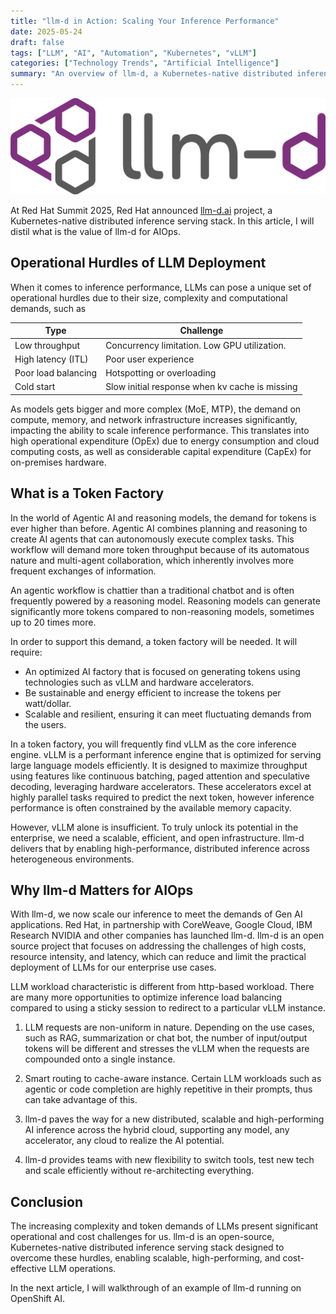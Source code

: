```yaml
---
title: "llm-d in Action: Scaling Your Inference Performance"
date: 2025-05-24
draft: false
tags: ["LLM", "AI", "Automation", "Kubernetes", "vLLM"]
categories: ["Technology Trends", "Artificial Intelligence"]
summary: "An overview of llm-d, a Kubernetes-native distributed inference serving stack, that addressing LLM deployment challenges."
---
```


![](llm-d-logotype-and-icon.png)

At Red Hat Summit 2025, Red Hat announced [llm-d.ai](https://llm-d.ai) project, a Kubernetes-native distributed inference serving stack. In this article, I will distil what is the value of llm-d for AIOps.

## Operational Hurdles of LLM Deployment

When it comes to inference performance, LLMs can pose a unique set of operational hurdles due to their size, complexity and computational demands, such as

| Type | Challenge |
|-| -|
| Low throughput | Concurrency limitation. Low GPU utilization. |
| High latency (ITL)| Poor user experience |
| Poor load balancing | Hotspotting or overloading |
| Cold start | Slow initial response when kv cache is missing |

As models gets bigger and more complex (MoE, MTP), the demand on compute, memory, and network infrastructure increases significantly, impacting the ability to scale inference performance. This translates into high operational expenditure (OpEx) due to energy consumption and cloud computing costs, as well as considerable capital expenditure (CapEx) for on-premises hardware.

## What is a Token Factory

In the world of Agentic AI and reasoning models, the demand for tokens is ever higher than before. Agentic AI combines planning and reasoning to create AI agents that can autonomously execute complex tasks. This workflow will demand more token throughput because of its automatous nature and multi-agent collaboration, which inherently involves more frequent exchanges of information.

An agentic workflow is chattier than a traditional chatbot and is often frequently powered by a reasoning model. Reasoning models can generate significantly more tokens compared to non-reasoning models, sometimes up to 20 times more.

In order to support this demand, a token factory will be needed. It will require:

* An optimized AI factory that is focused on generating tokens using technologies such as vLLM and hardware accelerators.
* Be sustainable and energy efficient to increase the tokens per watt/dollar.
* Scalable and resilient, ensuring it can meet fluctuating demands from the users.

In a token factory, you will frequently find vLLM as the core inference engine. vLLM is a performant inference engine that is optimized for serving large language models efficiently. It is designed to maximize throughput using features like continuous batching, paged attention and speculative decoding, leveraging hardware accelerators. These accelerators excel at highly parallel tasks required to predict the next token, however inference performance is often constrained by the available memory capacity.

However, vLLM alone is insufficient. To truly unlock its potential in the enterprise, we need a scalable, efficient, and open infrastructure. llm-d delivers that by enabling high-performance, distributed inference across heterogeneous environments.

## Why llm-d Matters for AIOps

With llm-d, we now scale our inference to meet the demands of Gen AI applications. Red Hat, in partnership with CoreWeave, Google Cloud, IBM Research NVIDIA and other companies has launched llm-d. llm-d is an open source project that focuses on addressing the challenges of high costs, resource intensity, and latency, which can reduce and limit the practical deployment of LLMs for our enterprise use cases.

LLM workload characteristic is different from http-based workload. There are many more opportunities to optimize inference load balancing compared to using a sticky session to redirect to a particular vLLM instance.

1. LLM requests are non-uniform in nature. Depending on the use cases, such as RAG, summarization or chat bot, the number of input/output tokens will be different and stresses the vLLM when the requests are compounded onto a single instance.

1. Smart routing to cache-aware instance. Certain LLM workloads such as agentic or code completion are highly repetitive in their prompts, thus can take advantage of this. 

1. llm-d paves the way for a new distributed, scalable and high-performing AI inference across the hybrid cloud, supporting any model, any accelerator, any cloud to realize the AI potential.

1. llm-d provides teams with new flexibility to switch tools, test new tech and scale efficiently without re-architecting everything.

## Conclusion

The increasing complexity and token demands of LLMs present significant operational and cost challenges for us. llm-d is an open-source, Kubernetes-native distributed inference serving stack designed to overcome these hurdles, enabling scalable, high-performing, and cost-effective LLM operations. 

In the next article, I will walkthrough of an example of llm-d running on OpenShift AI.